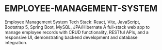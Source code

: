 # EMPLOYEE-MANAGEMENT-SYSTEM
Employee Management System  Tech Stack: React, Vite, JavaScript, Bootstrap 5, Spring Boot, MySQL, JPA/Hibernate  A full-stack web app to manage employee records with CRUD functionality, RESTful APIs, and a responsive UI, demonstrating backend development and database integration.
